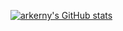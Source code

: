 [![arkerny's GitHub stats](https://github-readme-stats.vercel.app/api?username=arkerny)](https://github.com/anuraghazra/github-readme-stats)
